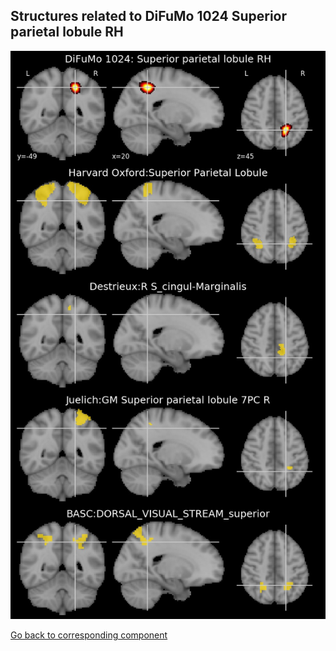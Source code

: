 


## Structures related to DiFuMo 1024 Superior parietal lobule RH

![194](194.jpg "Structures related to DiFuMo 1024 Superior parietal lobule RH")

[Go back to corresponding component](https://parietal-inria.github.io/DiFuMo/1024/html/194.html)